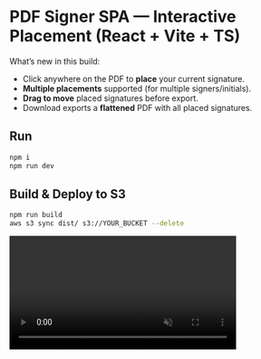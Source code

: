# PDF Signer SPA — Interactive Placement (React + Vite + TS)

What’s new in this build:
- Click anywhere on the PDF to **place** your current signature.
- **Multiple placements** supported (for multiple signers/initials).
- **Drag to move** placed signatures before export.
- Download exports a **flattened** PDF with all placed signatures.

## Run
```bash
npm i
npm run dev
```

## Build & Deploy to S3
```bash
npm run build
aws s3 sync dist/ s3://YOUR_BUCKET --delete
```

<video src="demo.mp4" width="400" autoplay loop muted></video>

